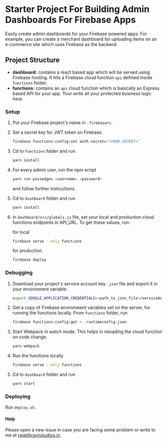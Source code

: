 # Starter Project For Building Admin Dashboards For Firebase Apps

Easily create admin dashboards for your Firebase powered apps. For example, you
can create a merchant dashboard for uploading items on an e-commerce site which
uses Firebase as the backend.

## Project Structure

- **dashboard:** contains a react based app which will be served using
  Firebase hosting. It hits a Firebase cloud function `api`
  defined inside `functions` folder.
- **functions:** contains an `api` cloud function which is basically
  an Express based API for your app. Your write all your protected business
  logic here.

### Setup

1.  Put your Firebase project's name in `.firebaserc`.
2.  Set a secret key for JWT token on Firebase.
    ```sh
    firebase functions:config:set auth.secret="<YOUR_SECRET>"
    ```
3.  Cd to `functions` folder and run
    ```sh
    yarn install
    ```
4.  For every admin user, run the npm script
    ```sh
    yarn run passwdgen <username> <password>
    ```
    and follow further instructions.
5.  Cd to `dashboard` folder and run
    ```sh
    yarn install
    ```
6.  In `dashboard/src/globals.js` file, set your local and production cloud
    functions endpoints in API_URL. To get these values, run:

    for local

    ```sh
    firebase serve --only functions
    ```

    for production

    ```sh
    firebase deploy
    ```

### Debugging

1.  Download your project's service account key `.json` file and export it in your environment variable.
    ```sh
    export GOOGLE_APPLICATION_CREDENTIALS=<path_to_json_file>/serviceAccountKey.json
    ```
2.  Get a copy of Firebase environment variables set on the server, for running the functions locally. From
    `functions` folder, run
    ```sh
    firebase functions:config:get > .runtimeconfig.json
    ```
3.  Start Webpack in watch mode. This helps in reloading the cloud function on code change.
    ```sh
    yarn webpack
    ```
3.  Run the functions locally
    ```sh
    firebase serve --only functions
    ```
4.  Cd to `dashboard` folder and run
    ```sh
    yarn start
    ```

### Deploying

Run `deploy.sh`.

#### Help

Please open a new issue in case you are facing some problem or write to me at
rajat@raynstudios.in.
